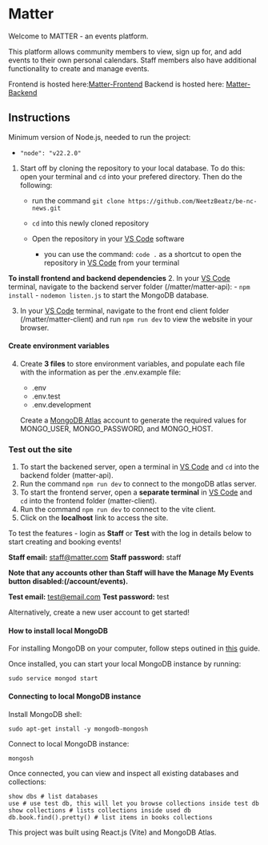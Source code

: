 # Matter

Welcome to MATTER - an events platform.

This platform allows community members to view, sign up for, and add events to their own personal calendars. Staff members also have additional functionality to create and manage events.

Frontend is hosted here:[Matter-Frontend](https://matter-frontend.onrender.com)
Backend is hosted here: [Matter-Backend](https://matter-backend.onrender.com/api)

## Instructions

Minimum version of Node.js, needed to run the project:

-   `"node": "v22.2.0"`

1. Start off by cloning the repository to your local database. To do this: open your terminal and `cd` into your prefered directory. Then do the following:

    - run the command `git clone https://github.com/NeetzBeatz/be-nc-news.git`

    - `cd` into this newly cloned repository
    - Open the repository in your [VS Code](https://code.visualstudio.com/) software

        - you can use the command: `code .` as a shortcut to open the repository in [VS Code](https://code.visualstudio.com/) from your terminal

**To install frontend and backend dependencies** 2. In your [VS Code](https://code.visualstudio.com/) terminal, navigate to the backend server folder (/matter/matter-api): - `npm install` - `nodemon listen.js` to start the MongoDB database.

3. In your [VS Code](https://code.visualstudio.com/) terminal, navigate to the front end client folder (/matter/matter-client) and run `npm run dev` to view the website in your browser.

#### Create environment variables

4. Create **3 files** to store environment variables, and populate each file with the information as per the .env.example file:

    - .env
    - .env.test
    - .env.development

    Create a [MongoDB Atlas](https://account.mongodb.com/account/login) account to generate the required values for MONGO_USER, MONGO_PASSWORD, and MONGO_HOST.

### Test out the site

1. To start the backened server, open a terminal in [VS Code](https://code.visualstudio.com/) and `cd` into the backend folder (matter-api).
2. Run the command `npm run dev` to connect to the mongoDB atlas server.
3. To start the frontend server, open a **separate terminal** in [VS Code](https://code.visualstudio.com/) and `cd` into the frontend folder (matter-client).
4. Run the command `npm run dev` to connect to the vite client.
5. Click on the **localhost** link to access the site.

To test the features - login as **Staff** or **Test** with the log in details below to start creating and booking events!

**Staff email:** staff@matter.com
**Staff password:** staff

**Note that any accounts other than Staff will have the Manage My Events button disabled:(/account/events).**

**Test email:** test@email.com
**Test password:** test

Alternatively, create a new user account to get started!

#### How to install local MongoDB

For installing MongoDB on your computer, follow steps outined in [this](https://www.mongodb.com/docs/manual/tutorial/install-mongodb-on-ubuntu/) guide.

Once installed, you can start your local MongoDB instance by running:

```
sudo service mongod start
```

#### Connecting to local MongoDB instance

Install MongoDB shell:

```
sudo apt-get install -y mongodb-mongosh
```

Connect to local MongoDB instance:

```
mongosh
```

Once connected, you can view and inspect all existing databases and collections:

```
show dbs # list databases
use # use test db, this will let you browse collections inside test db
show collections # lists collections inside used db
db.book.find().pretty() # list items in books collections

```

This project was built using React.js (Vite) and MongoDB Atlas.
